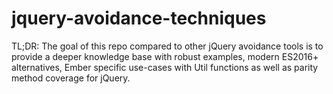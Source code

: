 # jquery-avoidance-techniques

TL;DR: The goal of this repo compared to other jQuery avoidance tools is to provide a deeper knowledge base with robust examples, modern ES2016+ alternatives, Ember specific use-cases with Util functions as well as parity method coverage for jQuery.
